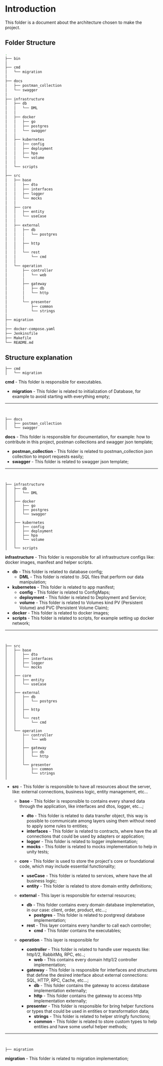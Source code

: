 # Introduction
This folder is a document about the architecture chosen to make the project. 

## Folder Structure
```bash
.
├── bin
│
├── cmd
│   └── migration
│
├── docs
│   ├── postman_collection
│   └── swagger
│
├── infrastructure
│   ├── db
│   │   └── DML
│   │
│   ├── docker
│   │   ├── go
│   │   ├── postgres
│   │   └── swagger
│   │
│   ├── kubernetes
│   │   ├── config
│   │   ├── deployment
│   │   ├── hpa
│   │   └── volume
│   │
│   └── scripts
│
├── src
│   ├── base
│   │   ├── dto
│   │   ├── interfaces
│   │   ├── logger
│   │   └── mocks
│   │
│   ├── core
│   │   ├── entity
│   │   └── useCase
│   │
│   ├── external
│   │   ├── db
│   │   │   └── postgres
│   │   │
│   │   ├── http
│   │   │
│   │   └── rest
│   │       └── cmd
│   │
│   └── operation
│       ├── controller
│       │   └── web
│       │
│       ├── gateway
│       │   ├── db
│       │   └── http
│       │
│       └── presenter
│           ├── common
│           └── strings
│
├── migration
│
├── docker-compose.yaml
├── Jenkinsfile
├── Makefile
└── README.md

```
## Structure explanation
```
├── cmd 
│   └── migration
```

**cmd** - This folder is responsible for executables.
- **migration** - This folder is related to initialization of Database, for example to avoid starting with everything empty;  

---
<br>

```
├── docs
│   ├── postman_collection
│   └── swagger
```
**docs** - This folder is responsible for documentation, for example: how to contribute in this project, postman collections and swagger json template;
- **postman_collection** - This folder is related to postman_collection json collection to import requests easily;  
- **swagger** - This folder is related to swagger json template;  

---
<br>

```
├── infrastructure
│   ├── db
│   │   └── DML
│   │
│   ├── docker
│   │   ├── go
│   │   ├── postgres
│   │   └── swagger
│   │
│   ├── kubernetes
│   │   ├── config
│   │   ├── deployment
│   │   ├── hpa
│   │   └── volume
│   │
│   └── scripts
```
**infrastructure** - This folder is responsible for all infrastructure configs like: docker images, manifest and helper scripts.
- **db** - This folder is related to database config;  
    - **DML** - This folder is related to .SQL files that perform our data manipulation;  
- **kubernetes** - This folder is related to app manifest;  
    - **config** - This folder is related to ConfigMaps;
    - **deployment** - This folder is related to Deployment and Service;
    - **volume** - This folder is related to Volumes kind PV (Persistent Volume) and PVC (Persistent Volume Claim);
- **docker** - This folder is related to docker images;
- **scripts** - This folder is related to scripts, for example setting up docker network;

---
<br>


```
├── src
│   ├── base
│   │   ├── dto
│   │   ├── interfaces
│   │   ├── logger
│   │   └── mocks
│   │
│   ├── core
│   │   ├── entity
│   │   └── useCase
│   │
│   ├── external
│   │   ├── db
│   │   │   └── postgres
│   │   │
│   │   ├── http
│   │   │
│   │   └── rest
│   │       └── cmd
│   │
│   └── operation
│       ├── controller
│       │   └── web
│       │
│       ├── gateway
│       │   ├── db
│       │   └── http
│       │
│       └── presenter
│           ├── common
│           └── strings
│
```
- **src** - This folder is responsible to have all resources about the server, like: external connections, business logic, entity management, etc...
    - **base** - This folder is responsible to contains every shared data through the application, like interfaces and dtos, logger, etc...;
        - **dto** - This folder is related to data transfer object, this way is possible to communicate among layers using them without need to apply some rules to entities;
        - **interfaces** - This folder is related to contracts, where have the all connections that could be used by adapters or application;
        - **logger** - This folder is related to logger implementation;
        - **mocks** - This folder is related to mocks implementation to help in unity tests;

    - **core** - This folder is used to store the project's core or foundational code, which may include essential functionality;
        - **useCase** - This folder is related to services, where have the all business logic;
        - **entity** - This folder is related to store domain entity definitions;

    - **external** - This layer is responsible for external resources;
        - **db** - This folder contains every domain database implemetation, in our case: client, order, product, etc...;
            - **postgres** - This folder is related to postgresql database implementation;
        - **rest** - This layer contains every handler to call each controller;
            - **cmd** - This folder contains the executables;
        
    - **operation** - This layer is responsible for 
        - **controller** - This folder is related to handle user requests like: http1/2, RabbitMq, RPC, etc..;
            - **web** - This contains every domain http1/2 controller implementation;
        - **gateway** - This folder is responsible for interfaces and structures that define the desired interface about external connections: SQL, HTTP, RPC, Cache, etc...;  
            - **db** - This folder contains the gateway to access database implementation externally;  
            - **http** - This folder contains the gateway to access http implementation externally;  
        - **presenter** - This folder is responsible for bring helper functions or types that could be used in entities or transformation data;  
            - **strings** - This folder is related to helper stringfy functions;
            - **common** - This folder is related to store custom types to help entities and have some useful helper methods;
---
<br>

```
├── migration
```
**migration** - This folder is related to migration implementation;

